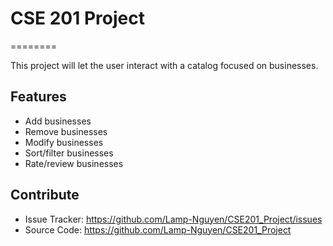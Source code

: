 # CSE 201 Project

========

This project will let the user interact with a catalog focused on businesses.

## Features

- Add businesses
- Remove businesses
- Modify businesses
- Sort/filter businesses
- Rate/review businesses

## Contribute

- Issue Tracker: https://github.com/Lamp-Nguyen/CSE201_Project/issues
- Source Code: https://github.com/Lamp-Nguyen/CSE201_Project
